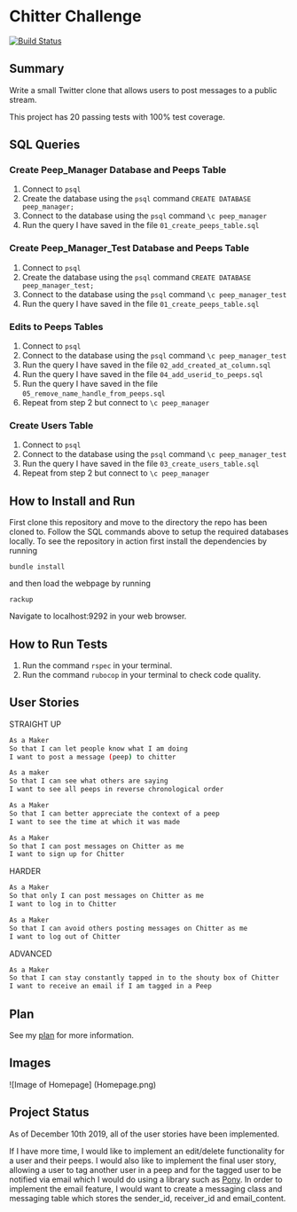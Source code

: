Chitter Challenge
=================
[![Build Status](https://travis-ci.org/jessmar94/chitter-challenge.svg?branch=master)](https://travis-ci.org/jessmar94/chitter-challenge)
## Summary
Write a small Twitter clone that allows users to post messages to a public stream.

This project has 20 passing tests with 100% test coverage.

## SQL Queries
### Create Peep_Manager Database and Peeps Table
1. Connect to `psql`
2. Create the database using the `psql` command `CREATE DATABASE peep_manager;`
3. Connect to the database using the `psql` command `\c peep_manager`
4. Run the query I have saved in the file `01_create_peeps_table.sql`

### Create Peep_Manager_Test Database and Peeps Table
1. Connect to `psql`
2. Create the database using the `psql` command `CREATE DATABASE peep_manager_test;`
3. Connect to the database using the `psql` command `\c peep_manager_test`
4. Run the query I have saved in the file `01_create_peeps_table.sql`

### Edits to Peeps Tables
1. Connect to `psql`
2. Connect to the database using the `psql` command `\c peep_manager_test`
3. Run the query I have saved in the file `02_add_created_at_column.sql`
3. Run the query I have saved in the file `04_add_userid_to_peeps.sql`
3. Run the query I have saved in the file `05_remove_name_handle_from_peeps.sql`
4. Repeat from step 2 but connect to `\c peep_manager`

### Create Users Table
1. Connect to `psql`
2. Connect to the database using the `psql` command `\c peep_manager_test`
3. Run the query I have saved in the file `03_create_users_table.sql`
4. Repeat from step 2 but connect to `\c peep_manager`

## How to Install and Run
First clone this repository and move to the directory the repo has been cloned to.
Follow the SQL commands above to setup the required databases locally.
To see the repository in action first install the dependencies by running
```
bundle install
```
and then load the webpage by running
```
rackup
```
Navigate to localhost:9292 in your web browser.

## How to Run Tests
1. Run the command `rspec` in your terminal.
2. Run the command `rubocop` in your terminal to check code quality.

## User Stories
STRAIGHT UP
```bash
As a Maker
So that I can let people know what I am doing  
I want to post a message (peep) to chitter
```

```bash
As a maker
So that I can see what others are saying  
I want to see all peeps in reverse chronological order
```

```bash
As a Maker
So that I can better appreciate the context of a peep
I want to see the time at which it was made
```

```bash
As a Maker
So that I can post messages on Chitter as me
I want to sign up for Chitter
```

HARDER
```bash
As a Maker
So that only I can post messages on Chitter as me
I want to log in to Chitter
```

```bash
As a Maker
So that I can avoid others posting messages on Chitter as me
I want to log out of Chitter
```

ADVANCED
```bash
As a Maker
So that I can stay constantly tapped in to the shouty box of Chitter
I want to receive an email if I am tagged in a Peep
``` 

## Plan
See my [plan](https://github.com/jessmar94/chitter-challenge/blob/master/plan.md) for more information.

## Images 

![Image of Homepage]
(Homepage.png)

## Project Status
As of December 10th 2019, all of the user stories have been implemented. 

If I have more time, I would like to implement an edit/delete functionality for a user and their peeps. I would also like to implement the final user story, allowing a user to tag another user in a peep and for the tagged user to be notified via email which I would do using a library such as [Pony](https://www.rubydoc.info/gems/pony/1.11). In order to implement the email feature, I would want to create a messaging class and messaging table which stores the sender_id, receiver_id and email_content. 
